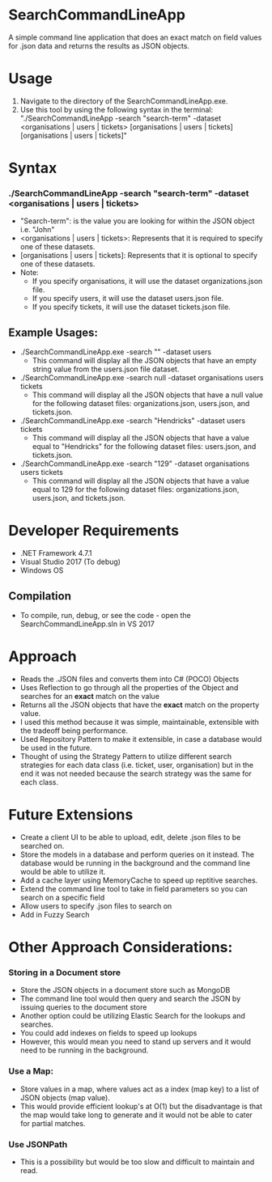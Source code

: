 # SearchCommandLineApp
A simple command line application that does an exact match on field values for .json data and returns the results as JSON objects.

# Usage
1. Navigate to the directory of the SearchCommandLineApp.exe.
2. Use this tool by using the following syntax in the terminal: "./SearchCommandLineApp -search "search-term" -dataset <organisations | users | tickets> [organisations | users | tickets] [organisations | users | tickets]"

# Syntax
### ./SearchCommandLineApp -search "search-term" -dataset <organisations | users | tickets>
- "Search-term": is the value you are looking for within the JSON object i.e. "John"
- <organisations | users | tickets>: Represents that it is required to specify one of these datasets.
- [organisations | users | tickets]: Represents that it is optional to specify one of these datasets.
- Note:
  - If you specify organisations, it will use the dataset organizations.json file.
  - If you specify users, it will use the dataset users.json file.
  - If you specify tickets, it will use the dataset tickets.json file.

## Example Usages:
- ./SearchCommandLineApp.exe -search "" -dataset users
  - This command will display all the JSON objects that have an empty string value from the users.json file dataset.
- ./SearchCommandLineApp.exe -search null -dataset organisations users tickets
  - This command will display all the JSON objects that have a null value for the following dataset files: organizations.json, users.json, and tickets.json.
- ./SearchCommandLineApp.exe -search "Hendricks" -dataset users tickets
  - This command will display all the JSON objects that have a value equal to "Hendricks" for the following dataset files: users.json, and tickets.json.
- ./SearchCommandLineApp.exe -search "129" -dataset organisations users tickets
  - This command will display all the JSON objects that have a value equal to 129 for the following dataset files: organizations.json, users.json, and tickets.json. 

# Developer Requirements 
- .NET Framework 4.7.1
- Visual Studio 2017 (To debug)
- Windows OS
## Compilation
- To compile, run, debug, or see the code - open the SearchCommandLineApp.sln in VS 2017 

# Approach
- Reads the .JSON files and converts them into C# (POCO) Objects
- Uses Reflection to go through all the properties of the Object and searches for an **exact** match on the value
- Returns all the JSON objects that have the **exact** match on the property value.
- I used this method because it was simple, maintainable, extensible with the tradeoff being performance.
- Used Repository Pattern to make it extensible, in case a database would be used in the future.
- Thought of using the Strategy Pattern to utilize different search strategies for each data class (i.e. ticket, user, organisation) but in the end it was not needed because the search strategy was the same for each class.

# Future Extensions
- Create a client UI to be able to upload, edit, delete .json files to be searched on. 
- Store the models in a database and perform queries on it instead. The database would be running in the background and the command line would be able to utilize it.
- Add a cache layer using MemoryCache to speed up reptitive searches.
- Extend the command line tool to take in field parameters so you can search on a specific field
- Allow users to specify .json files to search on
- Add in Fuzzy Search

# Other Approach Considerations:

### Storing in a Document store
- Store the JSON objects in a document store such as MongoDB 
- The command line tool would then query and search the JSON by issuing queries to the document store
- Another option could be utilizing Elastic Search for the lookups and searches.
- You could add indexes on fields to speed up lookups
- However, this would mean you need to stand up servers and it would need to be running in the background. 
### Use a Map:
- Store values in a map, where values act as a index (map key) to a list of JSON objects (map value). 
- This would provide efficient lookup's at O(1) but the disadvantage is that the map would take long to generate and it would not be able to cater for partial matches.
### Use JSONPath
- This is a possibility but would be too slow and difficult to maintain and read. 


